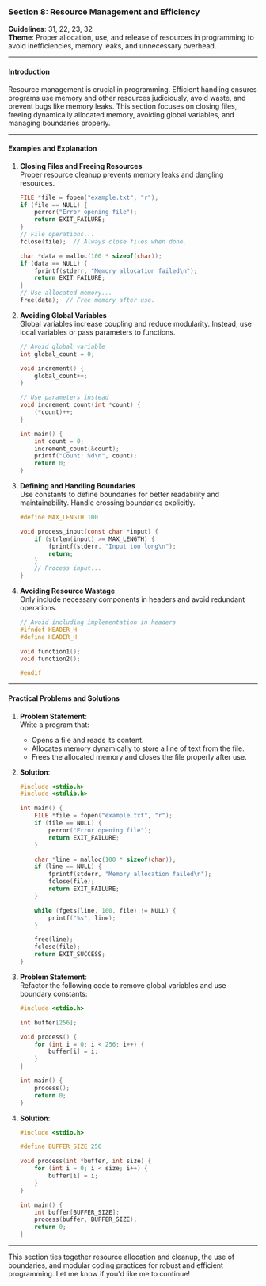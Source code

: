 ### **Section 8: Resource Management and Efficiency**  
**Guidelines**: 31, 22, 23, 32  
**Theme**: Proper allocation, use, and release of resources in programming to avoid inefficiencies, memory leaks, and unnecessary overhead.  

---

#### **Introduction**  
Resource management is crucial in programming. Efficient handling ensures programs use memory and other resources judiciously, avoid waste, and prevent bugs like memory leaks. This section focuses on closing files, freeing dynamically allocated memory, avoiding global variables, and managing boundaries properly.  

---

#### **Examples and Explanation**  

1. **Closing Files and Freeing Resources**  
   Proper resource cleanup prevents memory leaks and dangling resources.  
   ```c  
   FILE *file = fopen("example.txt", "r");  
   if (file == NULL) {  
       perror("Error opening file");  
       return EXIT_FAILURE;  
   }  
   // File operations...  
   fclose(file);  // Always close files when done.  

   char *data = malloc(100 * sizeof(char));  
   if (data == NULL) {  
       fprintf(stderr, "Memory allocation failed\n");  
       return EXIT_FAILURE;  
   }  
   // Use allocated memory...  
   free(data);  // Free memory after use.  
   ```  

2. **Avoiding Global Variables**  
   Global variables increase coupling and reduce modularity. Instead, use local variables or pass parameters to functions.  
   ```c  
   // Avoid global variable  
   int global_count = 0;  

   void increment() {  
       global_count++;  
   }  

   // Use parameters instead  
   void increment_count(int *count) {  
       (*count)++;  
   }  

   int main() {  
       int count = 0;  
       increment_count(&count);  
       printf("Count: %d\n", count);  
       return 0;  
   }  
   ```  

3. **Defining and Handling Boundaries**  
   Use constants to define boundaries for better readability and maintainability. Handle crossing boundaries explicitly.  
   ```c  
   #define MAX_LENGTH 100  

   void process_input(const char *input) {  
       if (strlen(input) >= MAX_LENGTH) {  
           fprintf(stderr, "Input too long\n");  
           return;  
       }  
       // Process input...  
   }  
   ```  

4. **Avoiding Resource Wastage**  
   Only include necessary components in headers and avoid redundant operations.  
   ```c  
   // Avoid including implementation in headers  
   #ifndef HEADER_H  
   #define HEADER_H  

   void function1();  
   void function2();  

   #endif  
   ```  

---

#### **Practical Problems and Solutions**  

1. **Problem Statement**:  
   Write a program that:  
   - Opens a file and reads its content.  
   - Allocates memory dynamically to store a line of text from the file.  
   - Frees the allocated memory and closes the file properly after use.  

2. **Solution**:  
   ```c  
   #include <stdio.h>  
   #include <stdlib.h>  

   int main() {  
       FILE *file = fopen("example.txt", "r");  
       if (file == NULL) {  
           perror("Error opening file");  
           return EXIT_FAILURE;  
       }  

       char *line = malloc(100 * sizeof(char));  
       if (line == NULL) {  
           fprintf(stderr, "Memory allocation failed\n");  
           fclose(file);  
           return EXIT_FAILURE;  
       }  

       while (fgets(line, 100, file) != NULL) {  
           printf("%s", line);  
       }  

       free(line);  
       fclose(file);  
       return EXIT_SUCCESS;  
   }  
   ```  

3. **Problem Statement**:  
   Refactor the following code to remove global variables and use boundary constants:  
   ```c  
   #include <stdio.h>  

   int buffer[256];  

   void process() {  
       for (int i = 0; i < 256; i++) {  
           buffer[i] = i;  
       }  
   }  

   int main() {  
       process();  
       return 0;  
   }  
   ```  

4. **Solution**:  
   ```c  
   #include <stdio.h>  

   #define BUFFER_SIZE 256  

   void process(int *buffer, int size) {  
       for (int i = 0; i < size; i++) {  
           buffer[i] = i;  
       }  
   }  

   int main() {  
       int buffer[BUFFER_SIZE];  
       process(buffer, BUFFER_SIZE);  
       return 0;  
   }  
   ```  

---

This section ties together resource allocation and cleanup, the use of boundaries, and modular coding practices for robust and efficient programming. Let me know if you'd like me to continue!